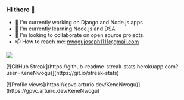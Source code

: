 ### Hi there 👋

- 🔭 I’m currently working on Django and Node.js apps
- 🌱 I’m currently learning Node.js and DSA
- 👯 I’m looking to collaborate on open source projects.
- 📫 How to reach me: [nwogujoseph1111@gmail.com](mailto:nwogujoseph1111@gmail.com)

<p>
  <img src = "https://github-readme-stats.vercel.app/api?username=KeneNwogu&show_icons=true&theme=tokyonight&line_height=27">
</p>

<div>
[![GitHub Streak](https://github-readme-streak-stats.herokuapp.com?user=KeneNwogu)](https://git.io/streak-stats)
</div>

<p>
[![Profile views](https://gpvc.arturio.dev/KeneNwogu)](https://gpvc.arturio.dev/KeneNwogu)
</p>


